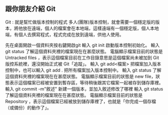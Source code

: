 ## 跟你朋友介紹 Git

Git : 就是幫忙做版本控制的程式
多人(團隊)版本控制，就會需要一個穩定版的版本，將他放在遠端，個人的檔案會在本地端，這樣遠端有一個穩定版，個人本地端，有個人去撰寫程式，程式完成在放到遠端，供他人使用。


先在桌面開啟一個資料夾按右鍵開啟git
輸入 git init 啟動版本控制初始化。
輸入 git status 了解這個資料夾裡的檔案現在在甚麼狀態。
電腦顯示檔案目前的狀態是 Untracked files ，表示這個檔案目前在工作目錄意思是這個檔案尚未被加到 Git 版控系統裡，還沒開始正式被 Git「追蹤」。
輸入 git add<檔案> 把檔案加入版本控制中，也可以輸入 git add . 把所有檔案加入版本控制中。
輸入 git status 了解這個資料夾裡的檔案現在在甚麼狀態。
電腦顯示檔案目前的狀態是 new file，狀態表示這個檔案已經被安置到暫存區，等待稍後跟其它檔案一起被存到儲存庫裡。
輸入 git commit -m"敘述" 新建一個版本，並加入敘述修改了哪裡
輸入 git status 了解這個資料夾裡的檔案現在在甚麼狀態。
電腦顯示檔案目前的狀態是 Repository ，表示這個檔案已經被放到儲存庫裡了，也就是「你完成一個存檔（或備份）的動作了」。
